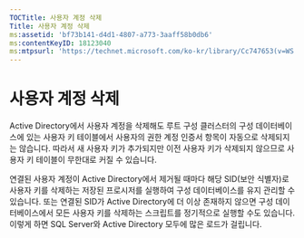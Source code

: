 ```yaml
---
TOCTitle: 사용자 계정 삭제
Title: 사용자 계정 삭제
ms:assetid: 'bf73b141-d4d1-4807-a773-3aaff58b0db6'
ms:contentKeyID: 18123040
ms:mtpsurl: 'https://technet.microsoft.com/ko-kr/library/Cc747653(v=WS.10)'
---
```


사용자 계정 삭제
================

Active Directory에서 사용자 계정을 삭제해도 루트 구성 클러스터의 구성 데이터베이스에 있는 사용자 키 테이블에서 사용자의 권한 계정 인증서 항목이 자동으로 삭제되지는 않습니다. 따라서 새 사용자 키가 추가되지만 이전 사용자 키가 삭제되지 않으므로 사용자 키 테이블이 무한대로 커질 수 있습니다.

연결된 사용자 계정이 Active Directory에서 제거될 때마다 해당 SID(보안 식별자)로 사용자 키를 삭제하는 저장된 프로시저를 실행하여 구성 데이터베이스를 유지 관리할 수 있습니다. 또는 연결된 SID가 Active Directory에 더 이상 존재하지 않으면 구성 데이터베이스에서 모든 사용자 키를 삭제하는 스크립트를 정기적으로 실행할 수도 있습니다. 이렇게 하면 SQL Server와 Active Directory 모두에 많은 로드가 걸립니다.
